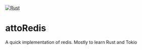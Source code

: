 [![Rust](https://github.com/keshiba/attoRedis/actions/workflows/build.yml/badge.svg)](https://github.com/keshiba/attoRedis/actions/workflows/build.yml)

# attoRedis

A quick implementation of redis. Mostly to learn Rust and Tokio
